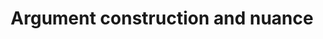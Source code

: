 ---
title: "Argument construction and nuance"
lang: "English"
year: "2020"
links: ['zEkP7syyrtA']
slides: ""
authors: ['Xiao-ke Lu']
tags: ['Debate']
layout: "workshop"
categories: ["workshops"]
---